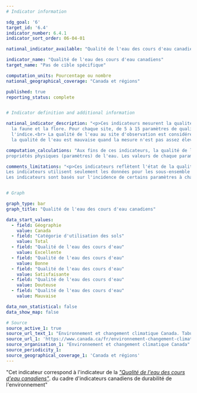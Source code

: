 ```yaml
---
# Indicator information

sdg_goal: '6'
target_id: '6.4'
indicator_number: 6.4.1
indicator_sort_order: 06-04-01

national_indicator_available: "Qualité de l'eau des cours d'eau canadiens"

indicator_name: "Qualité de l'eau des cours d'eau canadiens"
target_name: "Pas de cible spécifique"

computation_units: Pourcentage ou nombre
national_geographical_coverage: "Canada et régions"

published: true
reporting_status: complete


# Indicator definition and additional information

national_indicator_description: "<p>Ces indicateurs mesurent la qualité de l'eau des cours d'eau canadiens afin de mesurer la capacité de l'eau des rivières à abriter 
  la faune et la flore. Pour chaque site, de 5 à 15 paramètres de qualité de l'eau sont comparés à la valeur des recommandations pertinentes en utilisant le calcul de 
  l'indice.<br> La qualité de l'eau au site d'observation est considérée comme excellente quand la mesure est toujours suffisante d'après les lignes directrice. Par contre,
  la qualité de l'eau est mauvaise quand la mesure n'est pas assez élevée comparativement aux lignes directrices.</p>"

computation_calculations: "Aux fins de ces indicateurs, la qualité de l'eau est déterminée par la mesure des concentrations de produits chimiques et des valeurs de 
propriétés physiques (paramètres) de l'eau. Les valeurs de chaque paramètre sont comparées aux valeurs recommandées en matière de qualité de l'eau."

comments_limitations: "<p>Ces indicateurs reflètent l'état de la qualité de l'eau dans les rivières du sud du Canada. Le nord du Canada est sous-représenté.<br>
Les indicateurs utilisent seulement les données pour les sous-ensemble de sous-variables là où des recommandations existent. Ils ne couvrent pas tous les problèmes éventuels liés à la qualité de l'eau au Canada.<br>
Les indicateurs sont basés sur l'incidence de certains paramètres à chaque site. Ces concentrations ne présentent pas l'effet des déversements ou d'autres événements transitoires, à moins que des échantillons aient été recueillis tout de suite après le déversement ou que leur effet sur la qualité de l'eau soit de longue durée.</p>"


# Graph

graph_type: bar
graph_title: "Qualité de l'eau des cours d'eau canadiens"

data_start_values:
  - field: Géographie
    value: Canada
  - field: "Catégorie d'utilisation des sols"
    value: Total
  - field: "Qualité de l'eau des cours d'eau"
    value: Excellente
  - field: "Qualité de l'eau des cours d'eau"
    value: Bonne
  - field: "Qualité de l'eau des cours d'eau"
    value: Satisfaisante
  - field: "Qualité de l'eau des cours d'eau"
    value: Douteuse
  - field: "Qualité de l'eau des cours d'eau"
    value: Mauvaise

data_non_statistical: false
data_show_map: false

# Source
source_active_1: true
source_url_text_1: "Environnement et changement climatique Canada. Tabulation spéciale"
source_url_1: 'https://www.canada.ca/fr/environnement-changement-climatique/services/indicateurs-environnementaux/qualite-eau-cours-eau-canadiens.html'
source_organisation_1: "Environnement et changement climatique Canada"
source_periodicity_1: 
source_geographical_coverage_1: 'Canada et régions'
---
```

"Cet indicateur correspond à l'indicateur de la <a href="https://www.canada.ca/fr/environnement-changement-climatique/services/indicateurs-environnementaux/qualite-eau-cours-eau-canadiens.html"> <em>"Qualité de l'eau des cours d'eau canadiens"</em></a>. du cadre d'indicateurs canadiens de durabilité de l'environnement"
  
  
  
  
